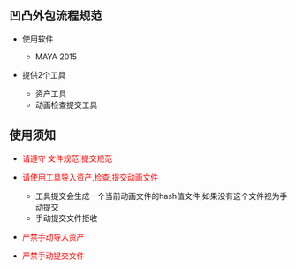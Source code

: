 ## 凹凸外包流程规范 

-  使用软件
    - MAYA 2015

- 提供2个工具
    - 资产工具
    - 动画检查提交工具

##  使用须知
- <font color="red">请遵守    文件规范|提交规范 </font> 

- <font color="red">请使用工具导入资产,检查,提交动画文件</font>
    - 工具提交会生成一个当前动画文件的hash值文件,如果没有这个文件视为手动提交
    - 手动提交文件拒收

- <font color="red">严禁手动导入资产</font>

- <font color="red">严禁手动提交文件 </font>







